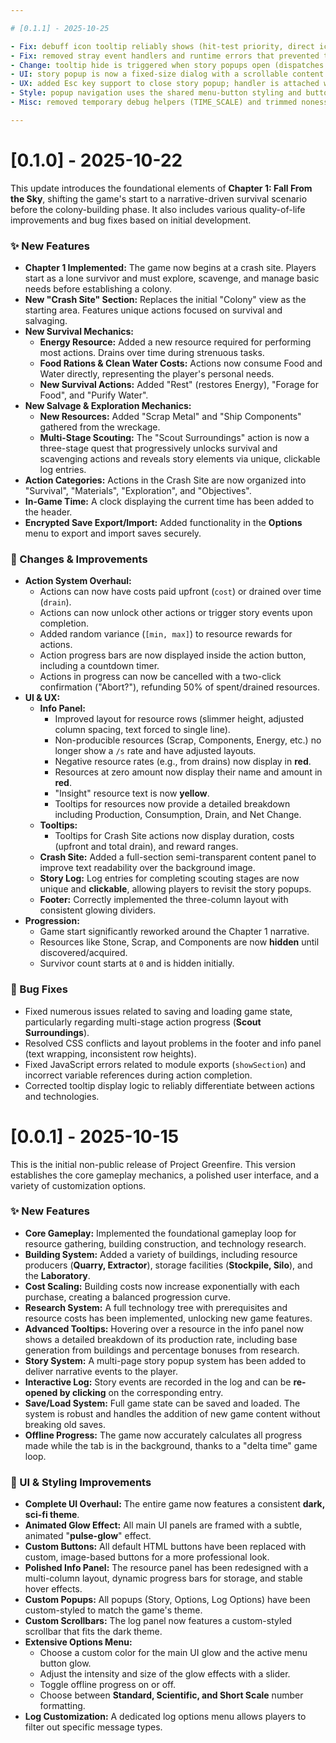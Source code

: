 ```yaml
---

# [0.1.1] - 2025-10-25

- Fix: debuff icon tooltip reliably shows (hit-test priority, direct icon handlers) and properly transitions icon ↔ row without races.
- Fix: removed stray event handlers and runtime errors that prevented tooltip logic from running.
- Change: tooltip hide is triggered when story popups open (dispatches request-hide-tooltip).
- UI: story popup is now a fixed-size dialog with a scrollable content area so Next/Previous buttons do not move; dialog size increased (~50% larger).
- UX: added Esc key support to close story popup; handler is attached when popup opens and removed on close.
- Style: popup navigation uses the shared menu-button styling and buttons constrained to ~20% width for consistent layout.
- Misc: removed temporary debug helpers (TIME_SCALE) and trimmed nonessential tooltip workarounds while keeping minimal, robust fixes.

---
```


# [0.1.0] - 2025-10-22

This update introduces the foundational elements of **Chapter 1: Fall From the Sky**, shifting the game's start to a narrative-driven survival scenario before the colony-building phase. It also includes various quality-of-life improvements and bug fixes based on initial development.

### ✨ New Features

- **Chapter 1 Implemented:** The game now begins at a crash site. Players start as a lone survivor and must explore, scavenge, and manage basic needs before establishing a colony.
- **New "Crash Site" Section:** Replaces the initial "Colony" view as the starting area. Features unique actions focused on survival and salvaging.
- **New Survival Mechanics:**
    - **Energy Resource:** Added a new resource required for performing most actions. Drains over time during strenuous tasks.
    - **Food Rations & Clean Water Costs:** Actions now consume Food and Water directly, representing the player's personal needs.
    - **New Survival Actions:** Added "Rest" (restores Energy), "Forage for Food", and "Purify Water".
- **New Salvage & Exploration Mechanics:**
    - **New Resources:** Added "Scrap Metal" and "Ship Components" gathered from the wreckage.
    - **Multi-Stage Scouting:** The "Scout Surroundings" action is now a three-stage quest that progressively unlocks survival and scavenging actions and reveals story elements via unique, clickable log entries.
- **Action Categories:** Actions in the Crash Site are now organized into "Survival", "Materials", "Exploration", and "Objectives".
- **In-Game Time:** A clock displaying the current time has been added to the header.
- **Encrypted Save Export/Import:** Added functionality in the **Options** menu to export and import saves securely.

### 🔄 Changes & Improvements

- **Action System Overhaul:**
    - Actions can now have costs paid upfront (`cost`) or drained over time (`drain`).
    - Actions can now unlock other actions or trigger story events upon completion.
    - Added random variance (`[min, max]`) to resource rewards for actions.
    - Action progress bars are now displayed inside the action button, including a countdown timer.
    - Actions in progress can now be cancelled with a two-click confirmation ("Abort?"), refunding 50% of spent/drained resources.
- **UI & UX:**
    - **Info Panel:**
        - Improved layout for resource rows (slimmer height, adjusted column spacing, text forced to single line).
        - Non-producible resources (Scrap, Components, Energy, etc.) no longer show a `/s` rate and have adjusted layouts.
        - Negative resource rates (e.g., from drains) now display in **red**.
        - Resources at zero amount now display their name and amount in **red**.
        - "Insight" resource text is now **yellow**.
        - Tooltips for resources now provide a detailed breakdown including Production, Consumption, Drain, and Net Change.
    - **Tooltips:**
        - Tooltips for Crash Site actions now display duration, costs (upfront and total drain), and reward ranges.
    - **Crash Site:** Added a full-section semi-transparent content panel to improve text readability over the background image.
    - **Story Log:** Log entries for completing scouting stages are now unique and **clickable**, allowing players to revisit the story popups.
    - **Footer:** Correctly implemented the three-column layout with consistent glowing dividers.
- **Progression:**
    - Game start significantly reworked around the Chapter 1 narrative.
    - Resources like Stone, Scrap, and Components are now **hidden** until discovered/acquired.
    - Survivor count starts at `0` and is hidden initially.

### 🐛 Bug Fixes

- Fixed numerous issues related to saving and loading game state, particularly regarding multi-stage action progress (**Scout Surroundings**).
- Resolved CSS conflicts and layout problems in the footer and info panel (text wrapping, inconsistent row heights).
- Fixed JavaScript errors related to module exports (`showSection`) and incorrect variable references during action completion.
- Corrected tooltip display logic to reliably differentiate between actions and technologies.

# [0.0.1] - 2025-10-15

This is the initial non-public release of Project Greenfire. This version establishes the core gameplay mechanics, a polished user interface, and a variety of customization options.

### ✨ New Features

- **Core Gameplay:** Implemented the foundational gameplay loop for resource gathering, building construction, and technology research.
- **Building System:** Added a variety of buildings, including resource producers (**Quarry, Extractor**), storage facilities (**Stockpile, Silo**), and the **Laboratory**.
- **Cost Scaling:** Building costs now increase exponentially with each purchase, creating a balanced progression curve.
- **Research System:** A full technology tree with prerequisites and resource costs has been implemented, unlocking new game features.
- **Advanced Tooltips:** Hovering over a resource in the info panel now shows a detailed breakdown of its production rate, including base generation from buildings and percentage bonuses from research.
- **Story System:** A multi-page story popup system has been added to deliver narrative events to the player.
- **Interactive Log:** Story events are recorded in the log and can be **re-opened by clicking** on the corresponding entry.
- **Save/Load System:** Full game state can be saved and loaded. The system is robust and handles the addition of new game content without breaking old saves.
- **Offline Progress:** The game now accurately calculates all progress made while the tab is in the background, thanks to a "delta time" game loop.

### 🎨 UI & Styling Improvements

- **Complete UI Overhaul:** The entire game now features a consistent **dark, sci-fi theme**.
- **Animated Glow Effect:** All main UI panels are framed with a subtle, animated "**pulse-glow**" effect.
- **Custom Buttons:** All default HTML buttons have been replaced with custom, image-based buttons for a more professional look.
- **Polished Info Panel:** The resource panel has been redesigned with a multi-column layout, dynamic progress bars for storage, and stable hover effects.
- **Custom Popups:** All popups (Story, Options, Log Options) have been custom-styled to match the game's theme.
- **Custom Scrollbars:** The log panel now features a custom-styled scrollbar that fits the dark theme.
- **Extensive Options Menu:**
    - Choose a custom color for the main UI glow and the active menu button glow.
    - Adjust the intensity and size of the glow effects with a slider.
    - Toggle offline progress on or off.
    - Choose between **Standard, Scientific, and Short Scale** number formatting.
- **Log Customization:** A dedicated log options menu allows players to filter out specific message types.